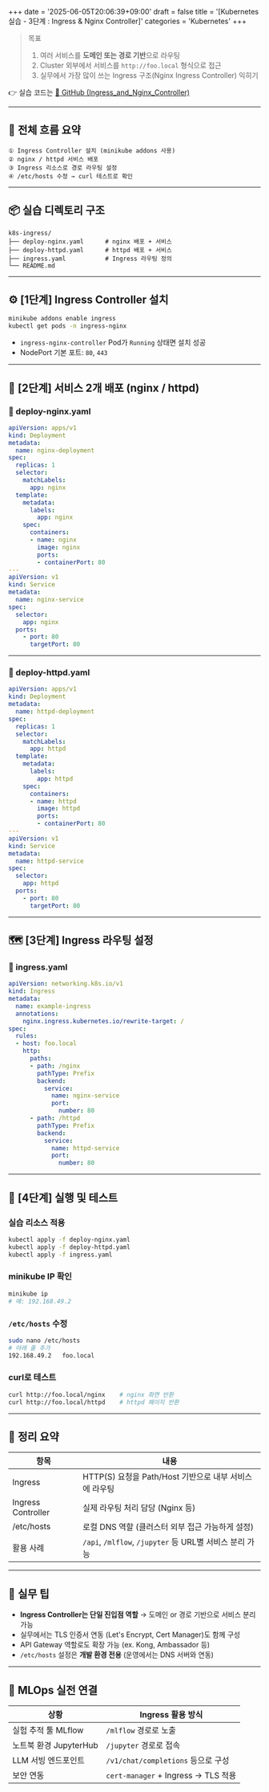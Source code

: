 +++
date = '2025-06-05T20:06:39+09:00'
draft = false
title = '[Kubernetes 실습 - 3단계 : Ingress & Nginx Controller]'
categories = 'Kubernetes'
+++

> 목표
> 
> 1. 여러 서비스를 **도메인 또는 경로 기반**으로 라우팅
> 2. Cluster 외부에서 서비스를 `http://foo.local` 형식으로 접근
> 3. 실무에서 가장 많이 쓰는 Ingress 구조(Nginx Ingress Controller) 익히기

👉 실습 코드는 [🔗 GitHub (Ingress_and_Nginx_Controller)](https://github.com/keonhoban/mlops-infra-labs/tree/main/k8s-basic/03_Ingress_and_Nginx_Controller)

---

## 🧭 전체 흐름 요약

```
① Ingress Controller 설치 (minikube addons 사용)
② nginx / httpd 서비스 배포
③ Ingress 리소스로 경로 라우팅 설정
④ /etc/hosts 수정 → curl 테스트로 확인
```

---

## 📦 실습 디렉토리 구조

```
k8s-ingress/
├── deploy-nginx.yaml      # nginx 배포 + 서비스
├── deploy-httpd.yaml      # httpd 배포 + 서비스
├── ingress.yaml           # Ingress 라우팅 정의
└── README.md
```

---

## ⚙️ [1단계] Ingress Controller 설치

```bash
minikube addons enable ingress
kubectl get pods -n ingress-nginx
```

- `ingress-nginx-controller` Pod가 `Running` 상태면 설치 성공
- NodePort 기본 포트: `80`, `443`

---

## 🧱 [2단계] 서비스 2개 배포 (nginx / httpd)

### 🔹 deploy-nginx.yaml

```yaml
apiVersion: apps/v1
kind: Deployment
metadata:
  name: nginx-deployment
spec:
  replicas: 1
  selector:
    matchLabels:
      app: nginx
  template:
    metadata:
      labels:
        app: nginx
    spec:
      containers:
      - name: nginx
        image: nginx
        ports:
        - containerPort: 80
---
apiVersion: v1
kind: Service
metadata:
  name: nginx-service
spec:
  selector:
    app: nginx
  ports:
    - port: 80
      targetPort: 80
```

---

### 🔹 deploy-httpd.yaml

```yaml
apiVersion: apps/v1
kind: Deployment
metadata:
  name: httpd-deployment
spec:
  replicas: 1
  selector:
    matchLabels:
      app: httpd
  template:
    metadata:
      labels:
        app: httpd
    spec:
      containers:
      - name: httpd
        image: httpd
        ports:
        - containerPort: 80
---
apiVersion: v1
kind: Service
metadata:
  name: httpd-service
spec:
  selector:
    app: httpd
  ports:
    - port: 80
      targetPort: 80
```

---

## 🗺️ [3단계] Ingress 라우팅 설정

### 🔹 ingress.yaml

```yaml
apiVersion: networking.k8s.io/v1
kind: Ingress
metadata:
  name: example-ingress
  annotations:
    nginx.ingress.kubernetes.io/rewrite-target: /
spec:
  rules:
  - host: foo.local
    http:
      paths:
      - path: /nginx
        pathType: Prefix
        backend:
          service:
            name: nginx-service
            port:
              number: 80
      - path: /httpd
        pathType: Prefix
        backend:
          service:
            name: httpd-service
            port:
              number: 80
```

---

## 🚀 [4단계] 실행 및 테스트

### 실습 리소스 적용

```bash
kubectl apply -f deploy-nginx.yaml
kubectl apply -f deploy-httpd.yaml
kubectl apply -f ingress.yaml
```

### minikube IP 확인

```bash
minikube ip
# 예: 192.168.49.2
```

### `/etc/hosts` 수정

```bash
sudo nano /etc/hosts
# 아래 줄 추가
192.168.49.2   foo.local
```

### curl로 테스트

```bash
curl http://foo.local/nginx    # nginx 화면 반환
curl http://foo.local/httpd    # httpd 페이지 반환
```

---

## 🎯 정리 요약

| 항목 | 내용 |
| --- | --- |
| Ingress | HTTP(S) 요청을 Path/Host 기반으로 내부 서비스에 라우팅 |
| Ingress Controller | 실제 라우팅 처리 담당 (Nginx 등) |
| /etc/hosts | 로컬 DNS 역할 (클러스터 외부 접근 가능하게 설정) |
| 활용 사례 | `/api`, `/mlflow`, `/jupyter` 등 URL별 서비스 분리 가능 |

---

## 🧩 실무 팁

- **Ingress Controller는 단일 진입점 역할** → 도메인 or 경로 기반으로 서비스 분리 가능
- 실무에서는 TLS 인증서 연동 (Let's Encrypt, Cert Manager)도 함께 구성
- API Gateway 역할로도 확장 가능 (ex. Kong, Ambassador 등)
- `/etc/hosts` 설정은 **개발 환경 전용** (운영에서는 DNS 서버와 연동)

---

## 🔧 MLOps 실전 연결

| 상황 | Ingress 활용 방식 |
| --- | --- |
| 실험 추적 툴 MLflow | `/mlflow` 경로로 노출 |
| 노트북 환경 JupyterHub | `/jupyter` 경로로 접속 |
| LLM 서빙 엔드포인트 | `/v1/chat/completions` 등으로 구성 |
| 보안 연동 | `cert-manager` + Ingress → TLS 적용 |
